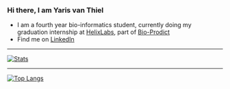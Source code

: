 ### Hi there, I am Yaris van Thiel 
* I am a fourth year bio-informatics student, currently doing my graduation internship at [HelixLabs](https://helixlabs.ai/), part of [Bio-Prodict](https://www.bio-prodict.com/)
* Find me on [LinkedIn](https://www.linkedin.com/in/yarisvanthiel)

---
[![Stats](https://github-readme-stats.vercel.app/api?username=yarisvt&show_icons=true&hide_border=true&theme=dark)](https://github-readme-stats.vercel.app/api?username=yarisvt&show_icons=true&hide_border=true&theme=dark?count_private=true)

---
[![Top Langs](https://github-readme-stats.vercel.app/api/top-langs/?username=yarisvt&layout=compact&theme=dark&hide=jupyter%20notebook)](https://github.com/yarisvt/github-readme-stats)
